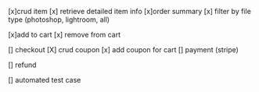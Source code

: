 [x]crud item
[x] retrieve detailed item info
[x]order summary
[x] filter by file type (photoshop, lightroom, all)

[x]add to cart
[x] remove from cart

[] checkout
[X] crud coupon
[x] add coupon for cart
[] payment (stripe)

[] refund

[] automated test case